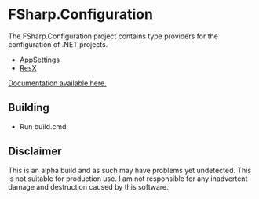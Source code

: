 FSharp.Configuration
===========================

The FSharp.Configuration project contains type providers for the configuration of .NET projects.

* [AppSettings](http://fsprojects.github.io/FSharp.Configuration/AppSettingsProvider.html)
* [ResX](http://fsprojects.github.io/FSharp.Configuration/ResXProvider.html)

<a href="http://fsprojects.github.io/FSharp.Configuration" target="_blank">Documentation available here.</a>

## Building

* Run build.cmd

## Disclaimer

This is an alpha build and as such may have problems yet undetected. This is not suitable for production use.  I am not responsible for any inadvertent damage and destruction caused by this software.